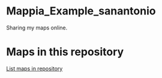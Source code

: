 
# Mappia_Example_sanantonio

 Sharing my maps online.

# Maps in this repository
[List maps in repository](https://maps.csr.ufmg.br/calculator/?lang=eng&map=&queryid=152&listRepository=Repository&storeurl=https://github.com/jorgecarmonasig/Mappia_Example_sanantonio/)